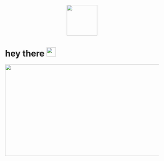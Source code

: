<div id="header" align="center">
  <img src="https://media.giphy.com/media/M9gbBd9nbDrOTu1Mqx/giphy.gif" width="100"/>
</div>



<h1>
  hey there
  <img src="https://media.giphy.com/media/hvRJCLFzcasrR4ia7z/giphy.gif" width="30px"/>
</h1>

<div align="center">
  <img src="[https://media.giphy.com/media/dWesBcTLavkZuG35MI/giphy.gif](https://media.giphy.com/media/v1.Y2lkPTc5MGI3NjExZmVlcGIyem1sb3B4aDJwMHQydWdieTR4MWw1anZ3OGRsMWJudGp5eSZlcD12MV9naWZzX3NlYXJjaCZjdD1n/bGgsc5mWoryfgKBx1u/giphy.gif)https://media.giphy.com/media/v1.Y2lkPTc5MGI3NjExZmVlcGIyem1sb3B4aDJwMHQydWdieTR4MWw1anZ3OGRsMWJudGp5eSZlcD12MV9naWZzX3NlYXJjaCZjdD1n/bGgsc5mWoryfgKBx1u/giphy.gif" width="600" height="300"/>
</div>
